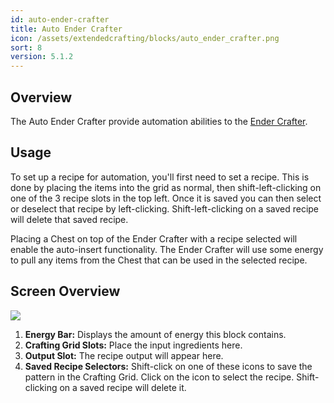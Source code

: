 ```yaml
---
id: auto-ender-crafter
title: Auto Ender Crafter
icon: /assets/extendedcrafting/blocks/auto_ender_crafter.png
sort: 8
version: 5.1.2
---
```


## Overview

The Auto Ender Crafter provide automation abilities to the [Ender Crafter](ender-crafter.md).

## Usage

To set up a recipe for automation, you'll first need to set a recipe. This is done by placing the items into the grid as normal, then shift-left-clicking on one of the 3 recipe slots in the top left. Once it is saved you can then select or deselect that recipe by left-clicking. Shift-left-clicking on a saved recipe will delete that saved recipe.

Placing a Chest on top of the Ender Crafter with a recipe selected will enable the auto-insert functionality. The Ender Crafter will use some energy to pull any items from the Chest that can be used in the selected recipe.

## Screen Overview

![](/assets/extendedcrafting/screens/auto_ender_crafter_screen.png)

1. **Energy Bar:** Displays the amount of energy this block contains.
2. **Crafting Grid Slots:** Place the input ingredients here.
3. **Output Slot:** The recipe output will appear here.
4. **Saved Recipe Selectors:** Shift-click on one of these icons to save the pattern in the Crafting Grid. Click on the icon to select the recipe. Shift-clicking on a saved recipe will delete it.
